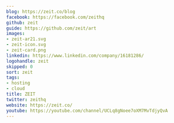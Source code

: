 ```yaml
---
blog: https://zeit.co/blog
facebook: https://facebook.com/zeithq
github: zeit
guide: https://github.com/zeit/art
images:
- zeit-ar21.svg
- zeit-icon.svg
- zeit-card.png
linkedin: https://www.linkedin.com/company/16181286/
logohandle: zeit
skipped: 0
sort: zeit
tags:
- hosting
- cloud
title: ZEIT
twitter: zeithq
website: https://zeit.co/
youtube: https://youtube.com/channel/UCLq8gNoee7oXM7MvTdjyQvA
---
```

